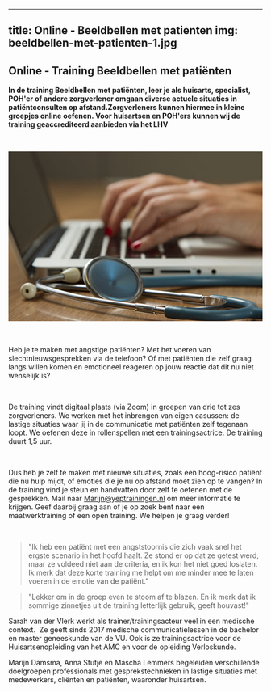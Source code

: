 
---
title: Online - Beeldbellen met patienten
img: beeldbellen-met-patienten-1.jpg
---

## Online - Training Beeldbellen met patiënten

**In de training Beeldbellen met patiënten, leer je als huisarts, specialist, POH'er of andere zorgverlener omgaan diverse actuele situaties in patiëntconsulten op afstand.Zorgverleners kunnen hiermee in kleine groepjes online oefenen. Voor huisartsen en POH'ers kunnen wij de training geaccrediteerd aanbieden via het LHV**

 

![afbeelding verbindend beeldbellen](./beeldbellen-met-patienten-1.jpg)

 

Heb je te maken met angstige patiënten? Met het voeren van slechtnieuwsgesprekken via de telefoon? Of met patiënten die zelf graag langs willen komen en emotioneel reageren op jouw reactie dat dit nu niet wenselijk is?

 

De training vindt digitaal plaats (via Zoom) in groepen van drie tot zes zorgverleners. We werken met het inbrengen van eigen casussen: de lastige situaties waar jij in de communicatie met patiënten zelf tegenaan loopt. We oefenen deze in rollenspellen met een trainingsactrice. De training duurt 1,5 uur.

 

Dus heb je zelf te maken met nieuwe situaties, zoals een hoog-risico patiënt die nu hulp mijdt, of emoties die je nu op afstand moet zien op te vangen? In de training vind je steun en handvatten door zelf te oefenen met de gesprekken. Mail naar Marijn@yeptrainingen.nl om meer informatie te krijgen. Geef daarbij graag aan of je op zoek bent naar een maatwerktraining of een open training. We helpen je graag verder!

 

> "Ik heb een patiënt met een angststoornis die zich vaak snel het ergste scenario in het hoofd haalt. Ze stond er op dat ze getest werd, maar ze voldeed niet aan de criteria, en ik kon het niet goed loslaten. Ik merk dat deze korte training me helpt om me minder mee te laten voeren in de emotie van de patiënt."

> "Lekker om in de groep even te stoom af te blazen. En ik merk dat ik sommige zinnetjes uit de training letterlijk gebruik, geeft houvast!"
>

Sarah van der Vlerk werkt als trainer/trainingsacteur veel in een medische context.  Ze geeft sinds 2017 medische communicatielessen in de bachelor en master geneeskunde van de VU. Ook is ze trainingsactrice voor de Huisartsenopleiding van het AMC en voor de opleiding Verloskunde.


Marijn Damsma, Anna Stutje en Mascha Lemmers begeleiden verschillende doelgroepen professionals met gesprekstechnieken in lastige situaties met medewerkers, cliënten en patiënten, waaronder huisartsen.